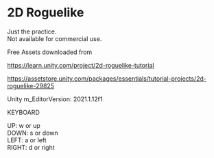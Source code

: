 # 2D Roguelike
  
Just the practice.  
Not available for commercial use.  
  
Free Assets downloaded from  
  
https://learn.unity.com/project/2d-roguelike-tutorial  
  
https://assetstore.unity.com/packages/essentials/tutorial-projects/2d-roguelike-29825  
    
Unity m_EditorVersion:  2021.1.12f1  
  
KEYBOARD  
  
UP: w or up  
DOWN: s or down  
LEFT: a or left  
RIGHT: d or right  
  